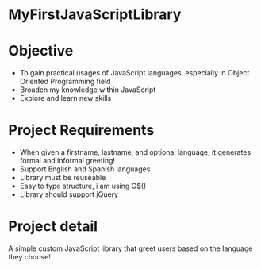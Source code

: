 # MyFirstJavaScriptLibrary

# Objective
- To gain practical usages of JavaScript languages, especially in Object Oriented Programming field
- Broaden my knowledge within JavaScript
- Explore and learn new skills

# Project Requirements
* When given a firstname, lastname, and optional language, it generates formal and informal greeting!
* Support English and Spanish languages
* Library must be reuseable
* Easy to type structure, i am using G$()
* Library should support jQuery

# Project detail
A simple custom JavaScript library that greet users based on the language they choose! 